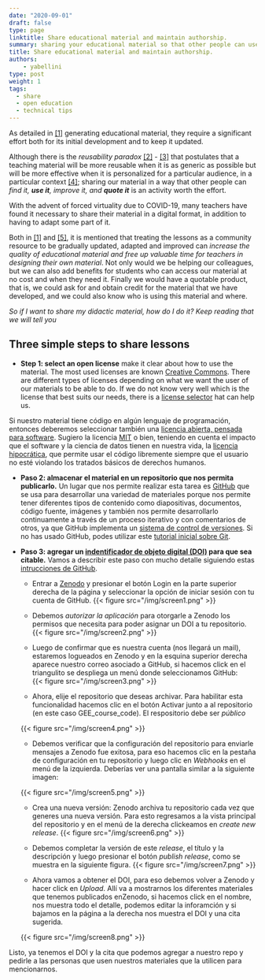 ```yaml
---
date: "2020-09-01"
draft: false
type: page
linktitle: Share educational material and maintain authorship.
summary: sharing your educational material so that other people can use it is a powerful and generous idea. In this post we tell you how to do it while maintaining your authorship.
title: Share educational material and maintain authorship.
authors: 
    - yabellini
type: post
weight: 1
tags: 
  - share
  - open education
  - technical tips
---
```


As detailed in [[1]](https://journals.plos.org/ploscompbiol/article?id=10.1371/journal.pcbi.1005963) generating educational material, they require a significant effort both for its initial development and to keep it updated.

Although there is the _reusability paradox_ [[2]](https://opencontent.org/blog/archives/3854) - [[3]](https://opencontent.org/blog/archives/6585) that postulates that a teaching material will be more reusable when it is as generic as possible but will be more effective when it is personalized for a particular audience, in a particular context [[4]](https://third-bit.com/2015/04/22/the-paradox-of-learning-objects.html); sharing our material in a way that other people can _find it, **use it**, improve it, and **quote it**_ is an activity worth the effort.

With the advent of forced virtuality due to COVID-19, many teachers have found it necessary to share their material in a digital format, in addition to having to adapt some part of it.

Both in [[1]](https://journals.plos.org/ploscompbiol/article?id=10.1371/journal.pcbi.1005963) and [[5]](https://journals.plos.org/ploscompbiol/article?id=10.1371/journal.pcbi.1006915#pcbi.1006915.ref009), it is mentioned that treating the lessons as a community resource to be gradually updated, adapted and improved can _increase the quality of educational material and free up valuable time for teachers in designing their own material_. Not only would we be helping our colleagues, but we can also add benefits for students who can access our material at no cost and when they need it. Finally we would have a quotable product, that is, we could ask for and obtain credit for the material that we have developed, and we could also know who is using this material and where.

_So if I want to share my didactic material, how do I do it? Keep reading that we will tell you_

## Three simple steps to share lessons

* **Step 1: select an open license** make it clear about how to use the material. The most used licenses are known [Creative Commons](http://www.creativecommons.org.ar/licencias.html).  There are different types of licenses depending on what we want the user of our materials to be able to do. If we do not know very well which is the license that best suits our needs, there is a [license selector](https://creativecommons.org/choose/?lang=es_AR) hat can help us.

Si nuestro material tiene código en algún lenguaje de programación, entonces deberemos seleccionar también una [licencia abierta, pensada para software](https://www.gnu.org/licenses/license-list.html#SoftwareLicenses).  Sugiero la licencia [MIT](https://opensource.org/licenses/MIT) o bien, teniendo en cuenta el impacto que el software y la ciencia de datos tienen en nuestra vida, la [licencia hipocrática](https://firstdonoharm.dev/), que permite usar el código libremente siempre que el usuario no esté violando los tratados básicos de derechos humanos. 

* **Paso 2: almacenar el material en un repositorio que nos permita publicarlo.** Un lugar que nos permite realizar esta tarea es [GitHub](https://github.com/) que se usa para desarrollar una variedad de materiales porque nos permite tener diferentes tipos de contenido como diapositivas, documentos, código fuente, imágenes y también nos permite desarrollarlo continuamente a través de un proceso iterativo y con comentarios de otros, ya que GitHub implementa un [sistema de control de versiones](https://es.wikipedia.org/wiki/Control_de_versiones). Si no has usado GitHub, podes utilizar este [tutorial inicial sobre Git](https://yabellini.netlify.app/es/courses/tallerdegitconr/).

* **Paso 3: agregar un [indentificador de objeto digital (DOI)](https://es.wikipedia.org/wiki/Identificador_de_objeto_digital) para que sea citable.** Vamos a describir este paso con mucho detalle siguiendo estas [intrucciones de GitHub](https://guides.github.com/activities/citable-code/).

    * Entrar a [Zenodo](https://zenodo.org/) y presionar el botón Login en la parte superior derecha de la página y seleccionar la opción de iniciar sesión con tu cuenta de GitHub. 
   {{< figure src="/img/screen1.png" >}}

    * Debemos _autorizar la aplicación_ para otorgarle a Zenodo los permisos que necesita para poder asignar un DOI a tu repositorio. 
    {{< figure src="/img/screen2.png" >}}

    * Luego de confirmar que es nuestra cuenta (nos llegará un mail), estaremos logueados en Zenodo y en la esquina superior derecha aparece nuestro correo asociado a GitHub, si hacemos click en el triangulito se despliega un menú donde seleccionamos GitHub:  
    {{< figure src="/img/screen3.png" >}}

    
    * Ahora, elije el repositorio que deseas archivar. Para habilitar esta funcionalidad hacemos clic en el botón Activar junto a al repositorio (en este caso GEE_course_code). El respositorio debe ser _público_

    {{< figure src="/img/screen4.png" >}}

    * Debemos verificar que la configuración del repositorio para enviarle mensajes a Zenodo fue exitosa, para eso hacemos clic en la pestaña de configuración en tu repositorio y luego clic en _Webhooks_ en el menú de la izquierda. Deberías ver una pantalla similar a la siguiente imagen: 

    {{< figure src="/img/screen5.png" >}}

    * Crea una nueva versión: Zenodo archiva tu repositorio cada vez que generes una nueva versión. Para esto regresamos a la vista principal del repositorio y en el menú de la derecha clickeamos en _create new release_.
    {{< figure src="/img/screen6.png" >}}
   
    * Debemos completar la versión de este _release_, el título y la descripción y luego presionar el botón _publish release_, como se muestra en la siguiente figura.
    {{< figure src="/img/screen7.png" >}}

    * Ahora vamos a obtener el DOI, para eso debemos volver a Zenodo y hacer click en _Upload_. Allí va a mostrarnos los diferentes materiales que tenemos publicados enZenodo, si hacemos click en el nombre, nos muestra todo el detalle, podemos editar la inforamción y si bajamos en la página a la derecha nos muestra el DOI y una cita sugerida.

    {{< figure src="/img/screen8.png" >}}


Listo, ya tenemos el DOI y la cita que podemos agregar a nuestro repo y pedirle a las personas que usen nuestros materiales que la utilicen para mencionarnos.





